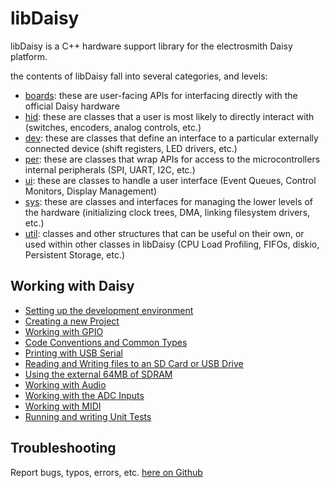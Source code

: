 # libDaisy

libDaisy is a C++ hardware support library for the electrosmith Daisy platform.

the contents of libDaisy fall into several categories, and levels:

* [boards](#link-to-group): these are user-facing APIs for interfacing directly with the official Daisy hardware
* [hid](#link-to-group): these are classes that a user is most likely to directly interact with (switches, encoders, analog controls, etc.)
* [dev](#link-to-group): these are classes that define an interface to a particular externally connected device (shift registers, LED drivers, etc.)
* [per](#link-to-group): these are classes that wrap APIs for access to the microcontrollers internal peripherals (SPI, UART, I2C, etc.)
* [ui](#link-to-group): these are classes to handle a user interface (Event Queues, Control Monitors, Display Management)
* [sys](#link-to-group): these are classes and interfaces for managing the lower levels of the hardware (initializing clock trees, DMA, linking filesystem drivers, etc.)
* [util](#link-to-group): classes and other structures that can be useful on their own, or used within other classes in libDaisy (CPU Load Profiling, FIFOs, diskio, Persistent Storage, etc.)

## Working with Daisy

* [Setting up the development environment]()
* [Creating a new Project]()
* [Working with GPIO](Working-With-GPIO.md)
* [Code Conventions and Common Types]()
* [Printing with USB Serial](Printing-With-USB.md)
* [Reading and Writing files to an SD Card or USB Drive]()
* [Using the external 64MB of SDRAM]()
* [Working with Audio]()
* [Working with the ADC Inputs](Working-With-ADC.md)
* [Working with MIDI]()
* [Running and writing Unit Tests](Unit-Testing.md)

## Troubleshooting

Report bugs, typos, errors, etc. [here on Github]()